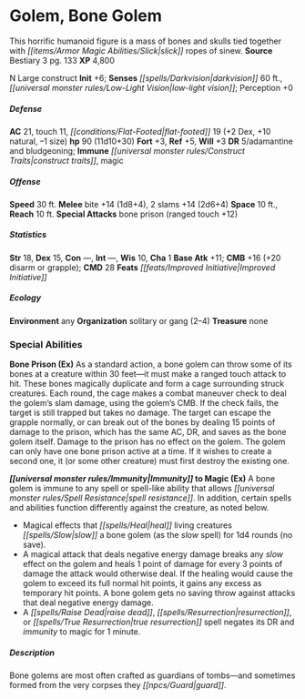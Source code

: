﻿---
cssclass: [monsters]
title1: Golem, Bone Golem
desc_short: This horrific humanoid figure is a mass of bones and skulls tied together
  with slick ropes of sinew.
title2: Bone Golem
CR: 8
sources:
- name: Bestiary 3
  page: 133
  link: http://paizo.com/products/btpy8odu?Pathfinder-Roleplaying-Game-Bestiary-3
XP: 4800
alignment: N
size: Large
type: construct
initiative:
  bonus: 6
senses:
  darkvision: 60
  low-light vision: true
AC:
  AC: 21
  touch: 11
  flat_footed: 19
  components:
    dex: 2
    natural: 10
    size: -1
HP:
  HP: 90
  long: 11d10+30
saves:
  fort: 3
  ref: 5
  will: 3
DR:
- amount: 5
  weakness: adamantine and bludgeoning
immunities:
- construct traits
- magic
speeds:
  base: 30
attacks:
  melee:
  - - text: bite +14 (1d8+4)
      entries:
      - - damage: 1d8+4
      attack: bite
      bonus:
      - 14
    - text: 2 slams +14 (2d6+4)
      entries:
      - - damage: 2d6+4
      count: 2
      attack: slams
      bonus:
      - 14
  special:
  - bone prison (ranged touch +12)
space: 10
reach: 10
ability_scores:
  STR: 18
  DEX: 15
  CON:
  INT:
  WIS: 10
  CHA: 1
BAB: 11
CMB: 16
CMB_other: +20 disarm or grapple
CMD: 28
feats:
- is_bonus: true
  name: Improved InitiativeEcologyEnvironment any
skills: {}
desc_long: |-
  Organization solitary or gang (2-4)
  Treasure noneSpecial AbilitiesBone Prison (Ex) As a standard action, a bone golem can throw some of its bones at a creature within 30 feet-it must make a ranged touch attack to hit. These bones magically duplicate and form a cage surrounding struck creatures. Each round, the cage makes a combat maneuver check to deal the golem's slam damage, using the golem's CMB. If the check fails, the target is still trapped but takes no damage. The target can escape the grapple normally, or can break out of the bones by dealing 15 points of damage to the prison, which has the same AC, DR, and saves as the bone golem itself. Damage to the prison has no effect on the golem. The golem can only have one bone prison active at a time. If it wishes to create a second one, it (or some other creature) must first destroy the existing one.

  Immunity to Magic (Ex) A bone golem is immune to any spell or spell-like ability that allows spell resistance. In addition, certain spells and abilities function differently against the creature, as noted below. Magical effects that heal living creatures slow a bone golem (as the slow spell) for 1d4 rounds (no save).A magical attack that deals negative energy damage breaks any slow effect on the golem and heals 1 point of damage for every 3 points of damage the attack would otherwise deal. If the healing would cause the golem to exceed its full normal hit points, it gains any excess as temporary hit points. A bone golem gets no saving throw against attacks that deal negative energy damage.A raise dead, resurrection, or true resurrection spell negates its DR and immunity to magic for 1 minute.DescriptionBone golems are most often crafted as guardians of tombs-and sometimes formed from the very corpses they guard.

---

# Golem, Bone Golem
This horrific humanoid figure is a mass of bones and skulls tied together with _[[items/Armor Magic Abilities/Slick|slick]]_ ropes of sinew.
**Source** Bestiary 3 pg. 133
**XP** 4,800

N Large construct
**Init** +6; **Senses** _[[spells/Darkvision|darkvision]]_ 60 ft., _[[universal monster rules/Low-Light Vision|low-light vision]]_; Perception +0

##### Defense

**AC** 21, touch 11, _[[conditions/Flat-Footed|flat-footed]]_ 19 (+2 Dex, +10 natural, –1 size)
**hp** 90 (11d10+30)
**Fort** +3, **Ref** +5, **Will** +3
**DR** 5/adamantine and bludgeoning; **Immune** _[[universal monster rules/Construct Traits|construct traits]]_, magic

##### Offense
**Speed** 30 ft.
**Melee** bite +14 (1d8+4), 2 slams +14 (2d6+4)
**Space** 10 ft., **Reach** 10 ft.
**Special Attacks** bone prison (ranged touch +12)

##### Statistics
**Str** 18, **Dex** 15, **Con** —, **Int** —, **Wis** 10, **Cha** 1
**Base Atk** +11; **CMB** +16 (+20 disarm or grapple); **CMD** 28
**Feats** _[[feats/Improved Initiative|Improved Initiative]]_

##### Ecology

**Environment** any
**Organization** solitary or gang (2–4)
**Treasure** none

### Special Abilities

**Bone Prison (Ex)** As a standard action, a bone golem can throw some of its bones at a creature within 30 feet—it must make a ranged touch attack to hit. These bones magically duplicate and form a cage surrounding struck creatures. Each round, the cage makes a combat maneuver check to deal the golem’s slam damage, using the golem’s CMB. If the check fails, the target is still trapped but takes no damage. The target can escape the grapple normally, or can break out of the bones by dealing 15 points of damage to the prison, which has the same AC, DR, and saves as the bone golem itself. Damage to the prison has no effect on the golem. The golem can only have one bone prison active at a time. If it wishes to create a second one, it (or some other creature) must first destroy the existing one.

**_[[universal monster rules/Immunity|Immunity]]_ to Magic (Ex)** A bone golem is immune to any spell or spell-like ability that allows _[[universal monster rules/Spell Resistance|spell resistance]]_. In addition, certain spells and abilities function differently against the creature, as noted below.

* Magical effects that _[[spells/Heal|heal]]_ living creatures _[[spells/Slow|slow]]_ a bone golem (as the _slow_ spell) for 1d4 rounds (no save).
* A magical attack that deals negative energy damage breaks any _slow_ effect on the golem and heals 1 point of damage for every 3 points of damage the attack would otherwise deal. If the healing would cause the golem to exceed its full normal hit points, it gains any excess as temporary hit points. A bone golem gets no saving throw against attacks that deal negative energy damage.
* A _[[spells/Raise Dead|raise dead]]_, _[[spells/Resurrection|resurrection]]_, or _[[spells/True Resurrection|true resurrection]]_ spell negates its DR and _immunity_ to magic for 1 minute.

##### Description

Bone golems are most often crafted as guardians of tombs—and sometimes formed from the very corpses they _[[npcs/Guard|guard]]_.